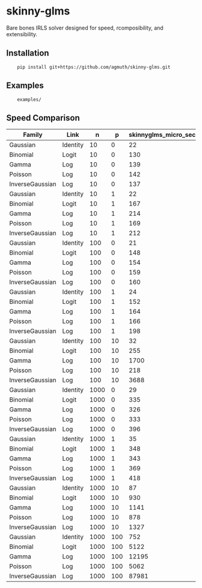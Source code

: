 # skinny-glms
Bare bones IRLS solver designed for speed, rcomposibility, and extensibility.

## Installation
```{code}
    pip install git+https://github.com/agmuth/skinny-glms.git
```

## Examples
```{code}
    examples/
```

## Speed Comparison 

| Family | Link | n | p | skinnyglms_micro_secs | statsmodels_micro_secs | 
|----|----|----|----|----|----|
| Gaussian | Identity | 10 | 0 | 22 | 519 | 
| Binomial | Logit | 10 | 0 | 130 | 510 | 
| Gamma | Log | 10 | 0 | 139 | 1183 | 
| Poisson | Log | 10 | 0 | 142 | 701 | 
| InverseGaussian | Log | 10 | 0 | 137 | 1247 | 
| Gaussian | Identity | 10 | 1 | 22 | 530 | 
| Binomial | Logit | 10 | 1 | 167 | 704 | 
| Gamma | Log | 10 | 1 | 214 | 2115 | 
| Poisson | Log | 10 | 1 | 169 | 880 | 
| InverseGaussian | Log | 10 | 1 | 212 | 3736 | 
| Gaussian | Identity | 100 | 0 | 21 | 534 | 
| Binomial | Logit | 100 | 0 | 148 | 861 | 
| Gamma | Log | 100 | 0 | 154 | 1254 | 
| Poisson | Log | 100 | 0 | 159 | 720 | 
| InverseGaussian | Log | 100 | 0 | 160 | 1310 | 
| Gaussian | Identity | 100 | 1 | 24 | 557 | 
| Binomial | Logit | 100 | 1 | 152 | 895 | 
| Gamma | Log | 100 | 1 | 164 | 1791 | 
| Poisson | Log | 100 | 1 | 166 | 907 | 
| InverseGaussian | Log | 100 | 1 | 198 | 4427 | 
| Gaussian | Identity | 100 | 10 | 32 | 704 | 
| Binomial | Logit | 100 | 10 | 255 | 1162 | 
| Gamma | Log | 100 | 10 | 1700 | 12393 | 
Poisson | Log | 100 | 10 | 218 | 1103
| InverseGaussian | Log | 100 | 10 | 3688 | 17262 | 
| Gaussian | Identity | 1000 | 0 | 29 | 792 | 
| Binomial | Logit | 1000 | 0 | 335 | 1080 | 
| Gamma | Log | 1000 | 0 | 326 | 1981 | 
| Poisson | Log | 1000 | 0 | 333 | 1057 | 
| InverseGaussian | Log | 1000 | 0 | 396 | 2103 | 
| Gaussian | Identity | 1000 | 1 | 35 | 914 | 
| Binomial | Logit | 1000 | 1 | 348 | 1178 | 
| Gamma | Log | 1000 | 1 | 343 | 2661 | 
| Poisson | Log | 1000 | 1 | 369 | 1192 | 
| InverseGaussian | Log | 1000 | 1 | 418 | 3050 | 
| Gaussian | Identity | 1000 | 10 | 87 | 1949 | 
| Binomial | Logit | 1000 | 10 | 930 | 3036 | 
| Gamma | Log | 1000 | 10 | 1141 | 11031 | 
| Poisson | Log | 1000 | 10 | 878 | 3509 | 
| InverseGaussian | Log | 1000 | 10 | 1327 | 14423 | 
| Gaussian | Identity | 1000 | 100 | 752 | 19381 | 
| Binomial | Logit | 1000 | 100 | 5122 | 24817 | 
| Gamma | Log | 1000 | 100 | 12195 | 285360 | 
| Poisson | Log | 1000 | 100 | 5062 | 27484 | 
| InverseGaussian | Log | 1000 | 100 | 87981 | -1 | 
